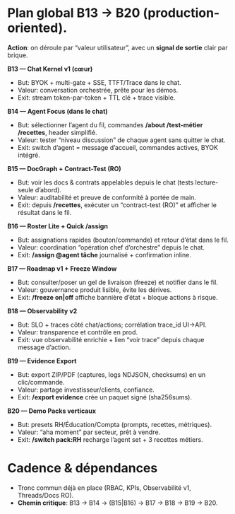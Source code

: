 # Plan global B13 → B20 (production‐oriented).

**Action**: on déroule par “valeur utilisateur”, avec un **signal de sortie** clair par brique.

**B13 — Chat Kernel v1 (cœur)**

* But: BYOK + multi-gate + SSE, TTFT/Trace dans le chat.
* Valeur: conversation orchestrée, prête pour les démos.
* Exit: stream token-par-token + TTL clé + trace visible.

**B14 — Agent Focus (dans le chat)**

* But: sélectionner l’agent du fil, commandes **/about /test-métier /recettes**, header simplifié.
* Valeur: tester “niveau discussion” de chaque agent sans quitter le chat.
* Exit: switch d’agent = message d’accueil, commandes actives, BYOK intégré.

**B15 — DocGraph + Contract-Test (RO)**

* But: voir les docs & contrats appelables depuis le chat (tests lecture-seule d’abord).
* Valeur: auditabilité et preuve de conformité à portée de main.
* Exit: depuis **/recettes**, exécuter un “contract-test (RO)” et afficher le résultat dans le fil.

**B16 — Roster Lite + Quick /assign**

* But: assignations rapides (bouton/commande) et retour d’état dans le fil.
* Valeur: coordination “opération chef d’orchestre” depuis le chat.
* Exit: **/assign @agent tâche** journalisé + confirmation inline.

**B17 — Roadmap v1 + Freeze Window**

* But: consulter/poser un gel de livraison (freeze) et notifier dans le fil.
* Valeur: gouvernance produit lisible, évite les dérives.
* Exit: **/freeze on|off** affiche bannière d’état + bloque actions à risque.

**B18 — Observability v2**

* But: SLO + traces côté chat/actions; corrélation trace\_id UI→API.
* Valeur: transparence et contrôle en prod.
* Exit: vue observabilité enrichie + lien “voir trace” depuis chaque message d’action.

**B19 — Evidence Export**

* But: export ZIP/PDF (captures, logs NDJSON, checksums) en un clic/commande.
* Valeur: partage investisseur/clients, confiance.
* Exit: **/export evidence** crée un paquet signé (sha256sums).

**B20 — Demo Packs verticaux**

* But: presets RH/Éducation/Compta (prompts, recettes, métriques).
* Valeur: “aha moment” par secteur, prêt à vendre.
* Exit: **/switch pack\:RH** recharge l’agent set + 3 recettes métiers.

# Cadence & dépendances

* Tronc commun déjà en place (RBAC, KPIs, Observabilité v1, Threads/Docs RO).
* **Chemin critique**: B13 → B14 → (B15|B16) → B17 → B18 → B19 → B20.

